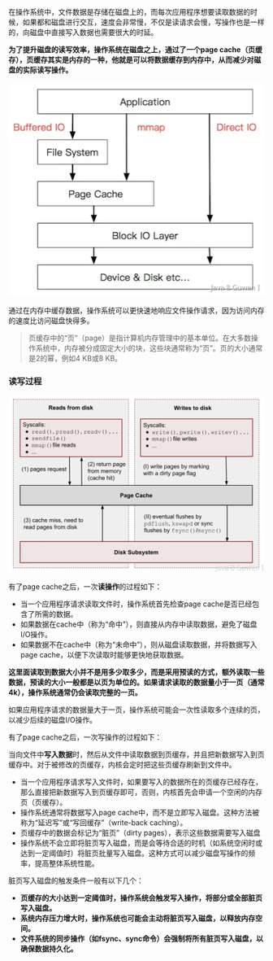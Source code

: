 在操作系统中，文件数据是存储在磁盘上的，而每次应用程序想要读取数据的时候，如果都和磁盘进行交互，速度会非常慢，不仅是读请求会慢，写操作也是一样的，向磁盘中直接写入数据也需要很大的时延。 

**为了提升磁盘的读写效率，操作系统在磁盘之上，通过了一个page cache（页缓存），页缓存其实是内存的一种，他就是可以将数据缓存到内存中，从而减少对磁盘的实际读写操作。**   

![7f83b139-45e4-46bb-97ca-7af0d11b60b7.jpg](assets/7f83b139-45e4-46bb-97ca-7af0d11b60b7.jpg) 

通过在内存中缓存数据，操作系统可以更快速地响应文件操作请求，因为访问内存的速度比访问磁盘快得多。 

> 页缓存中的“页”（page）是指计算机内存管理中的基本单位。在大多数操作系统中，内存被分成固定大小的块，这些块通常称为“页”。页的大小通常是2的幂，例如4 KB或8 KB。 

### 读写过程 

![79d5daf3-f744-4a3b-bbe5-c81d03709e74.jpg](assets/79d5daf3-f744-4a3b-bbe5-c81d03709e74.jpg) 

有了page cache之后，一次**读操作**的过程如下： 

- 当一个应用程序请求读取文件时，操作系统首先检查page cache是否已经包含了所需的数据。 
- 如果数据在cache中（称为“命中”），则直接从内存中读取数据，避免了磁盘I/O操作。 
- 如果数据不在cache中（称为“未命中”），则从磁盘读取数据，并将数据写入page cache，以便下次读取时能够更快地获取数据。 

**这里面读取到数据大小并不是用多少取多少，而是采用预读的方式，额外读取一些数据，预读的大小一般都是以页为单位的。如果请求读取的数据量小于一页（通常4k），操作系统通常仍会读取完整的一页。** 

如果应用程序请求的数据量大于一页，操作系统可能会一次性读取多个连续的页，以减少后续的磁盘I/O操作。 

有了page cache之后，一次写操作的过程如下： 

当向文件中**写入数据**时，然后从文件中读取数据到页缓存，并且把新数据写入到页缓存中。对于被修改的页缓存，内核会定时把这些页缓存刷新到文件中。 

- 当一个应用程序请求写入文件时，如果要写入的数据所在的页缓存已经存在，那么直接把新数据写入到页缓存即可，否则，内核首先会申请一个空闲的内存页（页缓存）。 
- 操作系统通常将数据写入page cache中，而不是立即写入磁盘。这种方法被称为“延迟写”或“写回缓存”（write-back caching）。 
- 页缓存中的数据会标记为“脏页”（dirty pages），表示这些数据需要写入磁盘 
- 操作系统不会立即将脏页写入磁盘，而是会等待合适的时机（如系统空闲时或达到一定阈值时）将脏页批量写入磁盘。这种方式可以减少磁盘写操作的频率，提高整体系统性能。   

脏页写入磁盘的触发条件一般有以下几个： 

- **页缓存的大小达到一定阈值时，操作系统会触发写入操作，将部分或全部脏页写入磁盘。** 
- **系统内存压力增大时，操作系统也可能会主动将脏页写入磁盘，以释放内存空间。** 
- **文件系统的同步操作（如fsync、sync命令）会强制将所有脏页写入磁盘，以确保数据持久化。** 